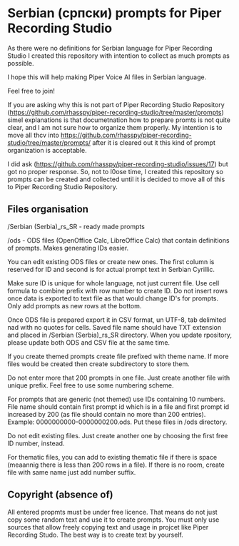 # Serbian (српски) prompts for Piper Recording Studio

As there were no definitions for Serbian language for Piper Recording Studio I created this repository with intention to collect as much prompts as possible.

I hope this will help making Piper Voice AI files in Serbian language.

Feel free to join!

If you are asking why this is not part of Piper Recording Studio Repository (https://github.com/rhasspy/piper-recording-studio/tree/master/prompts) simel explanations is that documetnation how to prepare promts is not quite clear, and I am not sure how to organize them properly. My intention is to move all thcv into https://github.com/rhasspy/piper-recording-studio/tree/master/prompts/ after it is cleared out it this kind of prompt organization is acceptable.

I did ask (https://github.com/rhasspy/piper-recording-studio/issues/17) but got no proper response. So, not to l0ose time, I created this repository so prompts can be created and collected until it is decided to move all of this to Piper Recording Studio Repository.

## Files organisation

/Serbian (Serbia)_rs_SR  - ready made prompts

/ods - ODS files (OpenOffice Calc, LibreOffice Calc) that contain definitions of prompts. Makes generating IDs easier.

You can edit existing ODS files or create new ones. The first column is reserved for ID and second is for actual prompt text in Serbian Cyrillic.

Make sure ID is unique for whole language, not just current file. Use cell formula to combine prefix with row number to create ID. Do not insert rows once data is exported to text file as that would change ID's for prompts. Only add prompts as new rows at the bottom.

Once ODS file is prepared export it in CSV format, un UTF-8, tab delimited nad with no quotes for cells. Saved file name should have TXT extension and placed in /Serbian (Serbia)_rs_SR directory. When you update rpository, please update both ODS and CSV file at the same time.

If you create themed prompts create file prefixed with theme name. If more files would be created then create subdirectory to store them.

Do not enter more that 200 prompts in one file. Just create another file with unique prefix. Feel free to use some numbering scheme.

For prompts that are generic (not themed) use IDs containing 10 numbers. File name should contain first prompt id which is in a file and first prompt id increased by 200 (as file should contain no more than 200 entries). Example: 0000000000-0000000200.ods. Put these files in /ods directory. 

Do not edit existing files. Just create another one by choosing the first free ID number, instead.

For thematic files, you can add to existing thematic file if there is space (meaannig there is less than 200 rows in a file). If there is no room, create file with same name just add number suffix.


## Copyright (absence of)

All entered propmts must be under free licence. That means do not just copy some random text and use it to create prompts. You must only use sources that allow freely copying text and usage in projcet like Piper Recording Studo. The best way is to create text by yourself.
